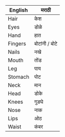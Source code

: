 | English | मराठी |
|--------|-----|
| Hair | केश |
| Eyes | डोळे |
| Hand | हात |
| Fingers | बोटांनी / बोटे |
| Nails | नखे |
| Mouth | तोंड |
| Leg | पाय |
| Stomach | पोट |
| Neck | मान | 
| Head | डोके |
| Knees | गुडघे |
| Nose | नाक |
| Lips | ओठ |
| Waist | कंबर |
